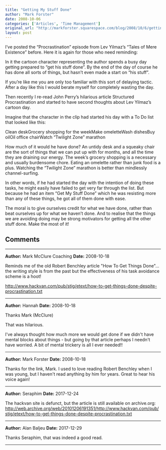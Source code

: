 ```yaml
---
title: "Getting My Stuff Done"
author: "Mark Forster"
date: 2008-10-06
categories: ['Articles', 'Time Management']
original_url: "http://markforster.squarespace.com/blog/2008/10/6/getting-my-stuff-done.html"
layout: post
---
```


I’ve posted the “Procrastination” episode from Lev Yilmaz’s “Tales of Mere Existence” before. Here it is again for those who need reminding:

In it the cartoon character representing the author spends a busy day getting prepared to “get his stuff done”. By the end of the day of course he has done all sorts of things, but hasn’t even made a start on “his stuff”.

If you’re like me you are only too familiar with this sort of delaying tactic. After a day like this I would berate myself for completely wasting the day.

Then recently I re-read John Perry’s hilarious article Structured Procrastination and started to have second thoughts about Lev Yilmaz’s cartoon day.

Imagine that the character in the clip had started his day with a To Do list that looked like this:

Clean deskGrocery shopping for the weekMake omeletteWash dishesBuy oilOil office chairWatch “Twilight Zone” marathon

How much of it would he have done? An untidy desk and a squeaky chair are the sort of things that we can put up with for months, and all the time they are draining our energy. The week’s grocery shopping is a necessary and usually burdensome chore. Eating an omelette rather than junk food is a plus. Watching the “Twilight Zone” marathon is better than mindlessly channel-surfing.

In other words, if he had started the day with the intention of doing these tasks, he might easily have failed to get very far through the list. But because he had an item “Get My Stuff Done” which he was resisting more than any of these things, he got all of them done with ease.

The moral is to give ourselves credit for what we have done, rather than beat ourselves up for what we haven’t done. And to realise that the things we are avoiding doing may be strong motivators for getting all the other stuff done. Make the most of it!


## Comments

---

**Author:** Mark McClure Coaching
**Date:** 2008-10-18

Reminds me of the old Robert Benchley article "How To Get Things Done"... the writing style is from the past but the effectiveness of his task avoidance scheme is a hoot!  
  
<http://www.hackvan.com/pub/stig/etext/how-to-get-things-done-despite-procrastination.txt>

---

**Author:** Hannah
**Date:** 2008-10-18

Thanks Mark (McClure)  
  
That was hilarious.   
  
I've always thought how much more we would get done if we didn't have mental blocks about things - but going by that article perhaps I needn't have worried. A bit of mental trickery is all I ever needed!!

---

**Author:** Mark Forster
**Date:** 2008-10-18

Thanks for the link, Mark. I used to love reading Robert Benchley when I was young, but I haven't read anything by him for years. Great to hear his voice again!

---

**Author:** Seraphim
**Date:** 2017-12-24

The hackvan site is defunct, but the article is still available on archive.org:  
<http://web.archive.org/web/20101206191351/http://www.hackvan.com/pub/stig/etext/how-to-get-things-done-despite-procrastination.txt>

---

**Author:** Alan Baljeu
**Date:** 2017-12-29

Thanks Seraphim, that was indeed a good read.

---
